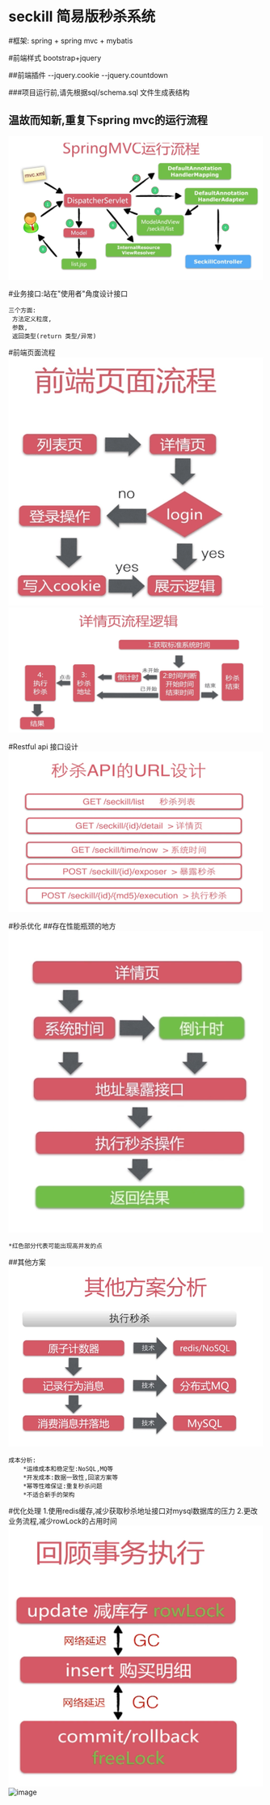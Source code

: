 # seckill 简易版秒杀系统

#框架:
    spring + spring mvc + mybatis

#前端样式
    bootstrap+jquery

##前端插件
    --jquery.cookie
    --jquery.countdown
 
###项目运行前,请先根据sql/schema.sql 文件生成表结构

## 温故而知新,重复下spring mvc的运行流程
![image](https://raw.githubusercontent.com/fimi2008/seckill/master/images-folder/springmvc.png)
 
#业务接口:站在"使用者"角度设计接口

    三个方面:
     方法定义粒度,
     参数,
     返回类型(return 类型/异常)
  
#前端页面流程
![image](https://raw.githubusercontent.com/fimi2008/seckill/master/images-folder/lc.png)
![image](https://raw.githubusercontent.com/fimi2008/seckill/master/images-folder/lc2.png)

#Restful api 接口设计
![image](https://raw.githubusercontent.com/fimi2008/seckill/master/images-folder/restful.png)

#秒杀优化
##存在性能瓶颈的地方
![image](https://raw.githubusercontent.com/fimi2008/seckill/master/images-folder/problem.png)

    *红色部分代表可能出现高并发的点
  
##其他方案
![image](https://raw.githubusercontent.com/fimi2008/seckill/master/images-folder/other.png)

    成本分析:
        *运维成本和稳定型:NoSQL,MQ等
        *开发成本:数据一致性,回滚方案等
        *幂等性难保证:重复秒杀问题
        *不适合新手的架构
        
#优化处理
    1.使用redis缓存,减少获取秒杀地址接口对mysql数据库的压力
    2.更改业务流程,减少rowLock的占用时间
![image](https://raw.githubusercontent.com/fimi2008/seckill/master/images-folder/yhbefore.png)
![image](https://raw.githubusercontent.com/fimi2008/seckill/master/images-folder/yhbeafter.png)